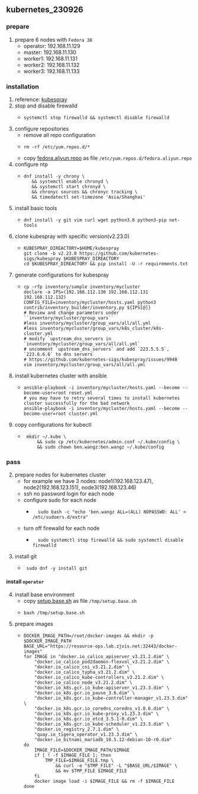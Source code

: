 ## kubernetes_230926

### prepare
1. prepare 6 nodes with `Fedora 38`
    * operator: 192.168.11.129
    * master: 192.168.11.130
    * worker1: 192.168.11.131
    * worker2: 192.168.11.132
    * worker3: 192.168.11.133

### installation
1. reference: [kubespray](https://github.com/kubernetes-sigs/kubespray)
2. stop and disable firewalld
    * ```shell
      systemctl stop firewalld && systemctl disable firewalld
      ```
3. configure repositories
    * remove all repo configuration
    * ```shell
      rm -rf /etc/yum.repos.d/*
      ```
    * copy [fedora.aliyun.repo](resources/fedora.aliyun.repo.md) as file `/etc/yum.repos.d/fedora.aliyun.repo`
4. configure ntp
    * ```shell
      dnf install -y chrony \
         && systemctl enable chronyd \
         && systemctl start chronyd \
         && chronyc sources && chronyc tracking \
         && timedatectl set-timezone 'Asia/Shanghai'
      ```
5. install basic tools
    * ```shell
      dnf install -y git vim curl wget python3.6 python3-pip net-tools
      ```
6. clone kubespray with specific version(v2.23.0)
    * ```shell
      KUBESPRAY_DIREACTORY=$HOME/kubespray
      git clone -b v2.23.0 https://github.com/kubernetes-sigs/kubespray $KUBESPRAY_DIREACTORY
      cd $KUBESPRAY_DIREACTORY && pip install -U -r requirements.txt
      ```
8. generate configurations for kubespray
    * ```shell
      cp -rfp inventory/sample inventory/mycluster
      declare -a IPS=(192.168.112.130 192.168.112.131 192.168.112.132)
      CONFIG_FILE=inventory/mycluster/hosts.yaml python3 contrib/inventory_builder/inventory.py ${IPS[@]}
      # Review and change parameters under ``inventory/mycluster/group_vars``
      #less inventory/mycluster/group_vars/all/all.yml
      #less inventory/mycluster/group_vars/k8s_cluster/k8s-cluster.yml
      # modify `upstream_dns_servers in `inventory/mycluster/group_vars/all/all.yml`
      # uncomment `upstream_dns_servers` and add `223.5.5.5`, `223.6.6.6` to dns servers
      # https://github.com/kubernetes-sigs/kubespray/issues/9948
      vim inventory/mycluster/group_vars/all/all.yml
      ```
7. install kubernetes cluster with ansible
    * ```shell
      ansible-playbook -i inventory/mycluster/hosts.yaml --become --become-user=root reset.yml
      # you may have to retry several times to install kubernetes cluster successfully for the bad network
      ansible-playbook -i inventory/mycluster/hosts.yaml --become --become-user=root cluster.yml
      ```
8. copy configurations for kubectl
   * ```shell
      mkdir ~/.kube \
          && sudo cp /etc/kubernetes/admin.conf ~/.kube/config \
          && sudo chown ben.wangz:ben.wangz ~/.kube/config
      ```



### pass


2. prepare nodes for kubernetes cluster
   * for example we have 3 nodes: node1(192.168.123.47), node2(192.168.123.151), node3(192.168.123.46)
   * ssh no password login for each node
   * configure sudo for each node
      + ```shell
          sudo bash -c "echo 'ben.wangz ALL=(ALL) NOPASSWD: ALL' > /etc/sudoers.d/extra"
          ```
   * turn off firewalld for each node
      + ```shell
          sudo systemctl stop firewalld && sudo systemctl disable firewalld
          ```
3. install git
   * ```shell
      sudo dnf -y install git
      ```






#### install `operator`


4. install base environment
    * copy [setup.base.sh](resources/setup.base.sh.md) as file `/tmp/setup.base.sh`
    * ```shell
      bash /tmp/setup.base.sh
      ```
5. prepare images
    * ```shell
      DOCKER_IMAGE_PATH=/root/docker-images && mkdir -p $DOCKER_IMAGE_PATH
      BASE_URL="https://resource-ops.lab.zjvis.net:32443/docker-images"
      for IMAGE in "docker.io_calico_apiserver_v3.21.2.dim" \
          "docker.io_calico_pod2daemon-flexvol_v3.21.2.dim" \
          "docker.io_calico_cni_v3.21.2.dim" \
          "docker.io_calico_typha_v3.21.2.dim" \
          "docker.io_calico_kube-controllers_v3.21.2.dim" \
          "docker.io_calico_node_v3.21.2.dim" \
          "docker.io_k8s.gcr.io_kube-apiserver_v1.23.3.dim" \
          "docker.io_k8s.gcr.io_pause_3.6.dim" \
          "docker.io_k8s.gcr.io_kube-controller-manager_v1.23.3.dim" \
          "docker.io_k8s.gcr.io_coredns_coredns_v1.8.6.dim" \
          "docker.io_k8s.gcr.io_kube-proxy_v1.23.3.dim" \
          "docker.io_k8s.gcr.io_etcd_3.5.1-0.dim" \
          "docker.io_k8s.gcr.io_kube-scheduler_v1.23.3.dim" \
          "docker.io_registry_2.7.1.dim" \
          "quay.io_tigera_operator_v1.23.3.dim" \
          "docker.io_bitnami_mariadb_10.5.12-debian-10-r0.dim"
      do
          IMAGE_FILE=$DOCKER_IMAGE_PATH/$IMAGE
          if [ ! -f $IMAGE_FILE ]; then
              TMP_FILE=$IMAGE_FILE.tmp \
                  && curl -o "$TMP_FILE" -L "$BASE_URL/$IMAGE" \
                  && mv $TMP_FILE $IMAGE_FILE
          fi
          docker image load -i $IMAGE_FILE && rm -f $IMAGE_FILE
      done
      
      ```